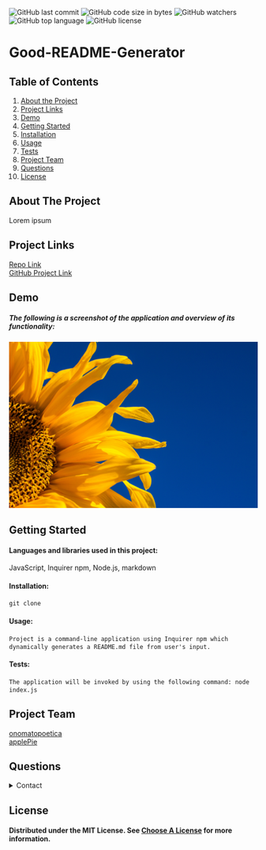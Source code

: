 ![GitHub last commit](https://img.shields.io/github/last-commit/onomatopoetica/Good-README-Generator)  ![GitHub code size in bytes](https://img.shields.io/github/languages/code-size/onomatopoetica/Good-README-Generator)  ![GitHub watchers](https://img.shields.io/github/watchers/onomatopoetica/Good-README-Generator?label=Watch&style=social)  ![GitHub top language](https://img.shields.io/github/languages/top/onomatopoetica/Good-README-Generator)  ![GitHub license](https://img.shields.io/badge/license-MIT-blueviolet) <br> 

# Good-README-Generator <br>
    
## Table of Contents 
1. [About the Project](#About-The-Project)
1. [Project Links](#Project-Links)
1. [Demo](#Demo)
1. [Getting Started](#Getting-Started)
1. [Installation](#Installation)
1. [Usage](#Usage)
1. [Tests](#Tests)
1. [Project Team](#Project-Team)
1. [Questions](#Questions)
1. [License](#License)
    
## About The Project <br>
Lorem ipsum
    
## Project Links
[Repo Link](https://github.com/onomatopoetica/Good-README-Generator) <br>
[GitHub Project Link](https://onomatopoetica.github.io/Good-README-Generator/)
    
## Demo
    
##### The following is a screenshot of the application and overview of its functionality: <br>
    
![Project Preview](https://github.com/onomatopoetica/work-day-scheduler/blob/main/assets/sunflower.png) 
    
## Getting Started
    
#### Languages and libraries used in this project:
JavaScript, Inquirer npm, Node.js, markdown
    
#### Installation: <br>
```  
git clone
```

#### Usage: <br>
```  
Project is a command-line application using Inquirer npm which dynamically generates a README.md file from user's input. 
```

#### Tests: <br>
```  
The application will be invoked by using the following command: node index.js
```
    
## Project Team
[onomatopoetica](https://github.com/onomatopoetica) <br>
[applePie](applePie.github)

## Questions
<details>
    <summary>Contact</summary>
    jen@jen.com
</details>
    
## License
#### Distributed under the MIT License. See [Choose A License](https://choosealicense.com/) for more information.